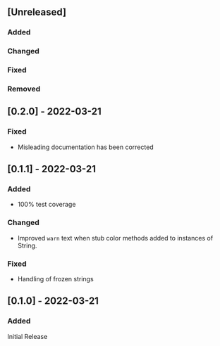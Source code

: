 ## [Unreleased]

### Added


### Changed


### Fixed


### Removed

## [0.2.0] - 2022-03-21

### Fixed

* Misleading documentation has been corrected


## [0.1.1] - 2022-03-21

### Added

* 100% test coverage

### Changed

* Improved `warn` text when stub color methods added to instances of String.

### Fixed

* Handling of frozen strings


## [0.1.0] - 2022-03-21

### Added

Initial Release